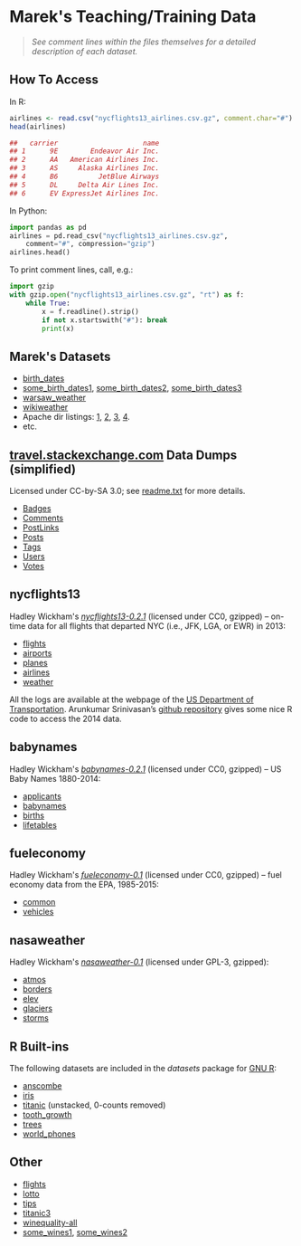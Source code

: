 # Marek's Teaching/Training Data

> *See comment lines within the files themselves for a detailed description
of each dataset.*


## How To Access

In R:

```r
airlines <- read.csv("nycflights13_airlines.csv.gz", comment.char="#")
head(airlines)

##   carrier                     name
## 1      9E        Endeavor Air Inc.
## 2      AA   American Airlines Inc.
## 3      AS     Alaska Airlines Inc.
## 4      B6          JetBlue Airways
## 5      DL     Delta Air Lines Inc.
## 6      EV ExpressJet Airlines Inc.
```

In Python:

```python
import pandas as pd
airlines = pd.read_csv("nycflights13_airlines.csv.gz",
    comment="#", compression="gzip")
airlines.head()
```

To print comment lines, call, e.g.:

```python
import gzip
with gzip.open("nycflights13_airlines.csv.gz", "rt") as f:
    while True:
        x = f.readline().strip()
        if not x.startswith("#"): break
        print(x)
```


## Marek's Datasets

* [birth_dates](marek/birth_dates.csv)
* [some_birth_dates1](marek/some_birth_dates1.csv),
    [some_birth_dates2](marek/some_birth_dates2.csv),
    [some_birth_dates3](marek/some_birth_dates3.csv)
* [warsaw_weather](marek/warsaw_weather.csv)
* [wikiweather](wikiweather/README.md)
* Apache dir listings:
    [1](marek/index_src_base_R-0.html.txt),
    [2](marek/index_src_base_R-1.html.txt),
    [3](marek/index_src_base_R-2.html.txt),
    [4](marek/index_src_base_R-3.html.txt).
* etc.


## [travel.stackexchange.com](http://travel.stackexchange.com) Data Dumps (simplified)


Licensed under CC-by-SA 3.0;
see [readme.txt](travel_stackexchange_com/readme.txt)
for more details.


* [Badges](travel_stackexchange_com/Badges.csv.gz)
* [Comments](travel_stackexchange_com/Comments.csv.gz)
* [PostLinks](travel_stackexchange_com/PostLinks.csv.gz)
* [Posts](travel_stackexchange_com/Posts.csv.gz)
* [Tags](travel_stackexchange_com/Tags.csv.gz)
* [Users](travel_stackexchange_com/Users.csv.gz)
* [Votes](travel_stackexchange_com/Votes.csv.gz)




## nycflights13

Hadley Wickham's [*nycflights13-0.2.1*](http://cran.r-project.org/package=nycflights13)
(licensed under CC0, gzipped) – on-time data for all flights that departed
NYC (i.e., JFK, LGA, or EWR) in 2013:

* [flights](hadley/nycflights13_flights.csv.gz)
* [airports](hadley/nycflights13_airports.csv.gz)
* [planes](hadley/nycflights13_planes.csv.gz)
* [airlines](hadley/nycflights13_airlines.csv.gz)
* [weather](hadley/nycflights13_weather.csv.gz)

All the logs are available at the webpage of the
[US Department of Transportation](http://www.transtats.bts.gov/DL_SelectFields.asp?Table_ID=236).
Arunkumar Srinivasan’s [github repository](https://github.com/arunsrinivasan/flights) gives some nice
R code to access the 2014 data.


## babynames

Hadley Wickham's [*babynames-0.2.1*](http://cran.r-project.org/package=babynames)
(licensed under CC0, gzipped) – US Baby Names 1880-2014:


* [applicants](hadley/babynames_applicants.csv.gz)
* [babynames](hadley/babynames_babynames.csv.gz)
* [births](hadley/babynames_births.csv.gz)
* [lifetables](hadley/babynames_lifetables.csv.gz)



## fueleconomy

Hadley Wickham's [*fueleconomy-0.1*](http://cran.r-project.org/package=fueleconomy)
(licensed under CC0, gzipped) – fuel economy data from the EPA, 1985-2015:

* [common](hadley/fueleconomy_common.csv.gz)
* [vehicles](hadley/fueleconomy_vehicles.csv.gz)



## nasaweather

Hadley Wickham's [*nasaweather-0.1*](http://cran.r-project.org/package=nasaweather)
(licensed under GPL-3, gzipped):

* [atmos](hadley/nasaweather_atmos.csv.gz)
* [borders](hadley/nasaweather_borders.csv.gz)
* [elev](hadley/nasaweather_elev.csv.gz)
* [glaciers](hadley/nasaweather_glaciers.csv.gz)
* [storms](hadley/nasaweather_storms.csv.gz)



## R Built-ins

The following datasets are included in the *datasets* package
for [GNU R](https://www.r-project.org/):

* [anscombe](r/anscombe.csv)
* [iris](r/iris.csv)
* [titanic](r/titanic.csv) (unstacked, 0-counts removed)
* [tooth_growth](r/tooth_growth.csv)
* [trees](r/trees.csv)
* [world_phones](r/world_phones.csv)

## Other

* [flights](other/flights.csv)
* [lotto](other/lotto.csv)
* [tips](other/tips.csv)
* [titanic3](other/titanic3.csv)
* [winequality-all](other/winequality-all.csv)
* [some_wines1](other/some_wines1.csv), [some_wines2](other/some_wines2.csv)


